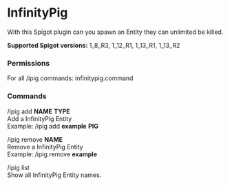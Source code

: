 # InfinityPig
With this Spigot plugin can you spawn an Entity they can unlimited be killed.  
  
**Supported Spigot versions:** 1_8_R3, 1_12_R1, 1_13_R1, 1_13_R2  
  
### Permissions  
For all /ipig commands: infinitypig.command  
  
### Commands  
/ipig add **NAME** **TYPE**  
Add a InfinityPig Entity  
Example: /ipig add **example** **PIG**  
  
/ipig remove **NAME**  
Remove a InfinityPig Entity  
Example: /ipig remove **example**  
  
/ipig list  
Show all InfinityPig Entity names.  


